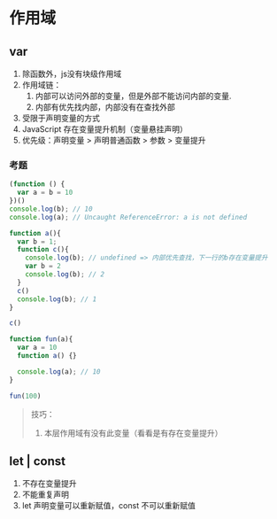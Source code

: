 # 作用域

## var
1. 除函数外，js没有块级作用域
2. 作用域链：
   1. 内部可以访问外部的变量，但是外部不能访问内部的变量.
   2. 内部有优先找内部，内部没有在查找外部
3. 受限于声明变量的方式
4. JavaScript 存在变量提升机制（变量悬挂声明）
5. 优先级：声明变量 > 声明普通函数 > 参数 > 变量提升

### 考题
```js
(function () {
  var a = b = 10
})()
console.log(b); // 10
console.log(a); // Uncaught ReferenceError: a is not defined
```

```js
function a(){
  var b = 1;
  function c(){
    console.log(b); // undefined => 内部优先查找，下一行的b存在变量提升
    var b = 2
    console.log(b); // 2
  }
  c()
  console.log(b); // 1
}

c()
```

```js
function fun(a){
  var a = 10
  function a() {}

  console.log(a); // 10
}

fun(100)
```

> 技巧：
> 1. 本层作用域有没有此变量（看看是有存在变量提升）

## let | const
1. 不存在变量提升
2. 不能重复声明
3. let 声明变量可以重新赋值，const 不可以重新赋值
